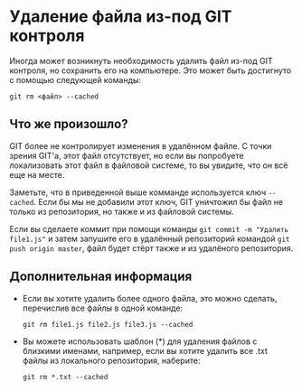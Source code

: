 # Удаление файла из-под GIT контроля

Иногда может возникнуть необходимость удалить файл из-под GIT контроля, но сохранить его на компьютере. Это может быть достигнуто с помощью следующей команды:

``git rm <файл> --cached``

## Что же произошло?

GIT более не контролирует изменения в удалённом файле. С точки зрения GIT'а, этот файл отсутствует, но если вы попробуете локализовать этот файл в файловой системе, то вы увидите, что он всё еще на месте.

Заметьте, что в приведенной выше комманде используется ключ `--cached`. Если бы мы не добавили этот ключ, GIT уничтожил бы файл не только из репозитория, но также и из файловой системы.

Если вы сделаете коммит при помощи команды `git commit -m "Удалить file1.js"` и затем запушите его в удалённый репозиторий командой `git push origin master`, файл будет стёрт также и из удалёного репозитория.

## Дополнительная информация

-  Если вы хотите удалить более одного файла, это можно сделать, перечислив все файлы в одной команде:

    `git rm file1.js file2.js file3.js --cached`

-   Вы можете использовать шаблон (*) для удаления файлов с близкими именами, например, если вы хотите удалить все .txt файлы из локального репозитория, наберите:

    `git rm *.txt --cached`

